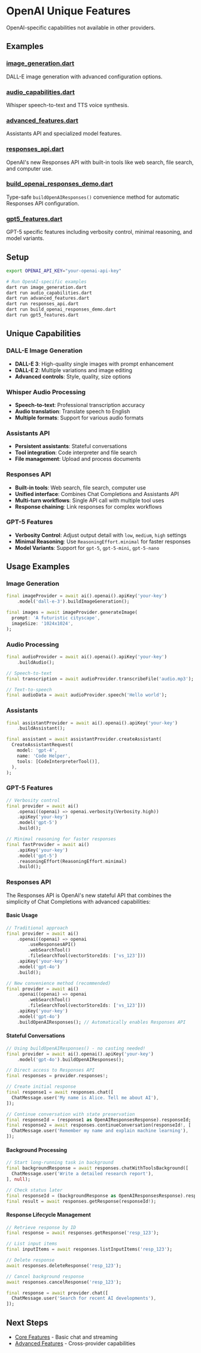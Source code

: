# OpenAI Unique Features

OpenAI-specific capabilities not available in other providers.

## Examples

### [image_generation.dart](image_generation.dart)
DALL-E image generation with advanced configuration options.

### [audio_capabilities.dart](audio_capabilities.dart)
Whisper speech-to-text and TTS voice synthesis.

### [advanced_features.dart](advanced_features.dart)
Assistants API and specialized model features.

### [responses_api.dart](responses_api.dart)
OpenAI's new Responses API with built-in tools like web search, file search, and computer use.

### [build_openai_responses_demo.dart](build_openai_responses_demo.dart)
Type-safe `buildOpenAIResponses()` convenience method for automatic Responses API configuration.

### [gpt5_features.dart](gpt5_features.dart)
GPT-5 specific features including verbosity control, minimal reasoning, and model variants.

## Setup

```bash
export OPENAI_API_KEY="your-openai-api-key"

# Run OpenAI-specific examples
dart run image_generation.dart
dart run audio_capabilities.dart
dart run advanced_features.dart
dart run responses_api.dart
dart run build_openai_responses_demo.dart
dart run gpt5_features.dart
```

## Unique Capabilities

### DALL-E Image Generation
- **DALL-E 3**: High-quality single images with prompt enhancement
- **DALL-E 2**: Multiple variations and image editing
- **Advanced controls**: Style, quality, size options

### Whisper Audio Processing
- **Speech-to-text**: Professional transcription accuracy
- **Audio translation**: Translate speech to English
- **Multiple formats**: Support for various audio formats

### Assistants API

- **Persistent assistants**: Stateful conversations
- **Tool integration**: Code interpreter and file search
- **File management**: Upload and process documents

### Responses API

- **Built-in tools**: Web search, file search, computer use
- **Unified interface**: Combines Chat Completions and Assistants API
- **Multi-turn workflows**: Single API call with multiple tool uses
- **Response chaining**: Link responses for complex workflows

### GPT-5 Features

- **Verbosity Control**: Adjust output detail with `low`, `medium`, `high` settings
- **Minimal Reasoning**: Use `ReasoningEffort.minimal` for faster responses
- **Model Variants**: Support for `gpt-5`, `gpt-5-mini`, `gpt-5-nano`

## Usage Examples

### Image Generation
```dart
final imageProvider = await ai().openai().apiKey('your-key')
    .model('dall-e-3').buildImageGeneration();

final images = await imageProvider.generateImage(
  prompt: 'A futuristic cityscape',
  imageSize: '1024x1024',
);
```

### Audio Processing
```dart
final audioProvider = await ai().openai().apiKey('your-key')
    .buildAudio();

// Speech-to-text
final transcription = await audioProvider.transcribeFile('audio.mp3');

// Text-to-speech
final audioData = await audioProvider.speech('Hello world');
```

### Assistants
```dart
final assistantProvider = await ai().openai().apiKey('your-key')
    .buildAssistant();

final assistant = await assistantProvider.createAssistant(
  CreateAssistantRequest(
    model: 'gpt-4',
    name: 'Code Helper',
    tools: [CodeInterpreterTool()],
  ),
);
```

### GPT-5 Features
```dart
// Verbosity control
final provider = await ai()
    .openai((openai) => openai.verbosity(Verbosity.high))
    .apiKey('your-key')
    .model('gpt-5')
    .build();

// Minimal reasoning for faster responses
final fastProvider = await ai()
    .apiKey('your-key')
    .model('gpt-5')
    .reasoningEffort(ReasoningEffort.minimal)
    .build();
```

### Responses API

The Responses API is OpenAI's new stateful API that combines the simplicity of Chat Completions with advanced capabilities:

#### Basic Usage

```dart
// Traditional approach
final provider = await ai()
    .openai((openai) => openai
        .useResponsesAPI()
        .webSearchTool()
        .fileSearchTool(vectorStoreIds: ['vs_123']))
    .apiKey('your-key')
    .model('gpt-4o')
    .build();

// New convenience method (recommended)
final provider = await ai()
    .openai((openai) => openai
        .webSearchTool()
        .fileSearchTool(vectorStoreIds: ['vs_123']))
    .apiKey('your-key')
    .model('gpt-4o')
    .buildOpenAIResponses(); // Automatically enables Responses API
```

#### Stateful Conversations

```dart
// Using buildOpenAIResponses() - no casting needed!
final provider = await ai().openai().apiKey('your-key')
    .model('gpt-4o').buildOpenAIResponses();

// Direct access to Responses API
final responses = provider.responses!;

// Create initial response
final response1 = await responses.chat([
  ChatMessage.user('My name is Alice. Tell me about AI'),
]);

// Continue conversation with state preservation
final responseId = (response1 as OpenAIResponsesResponse).responseId;
final response2 = await responses.continueConversation(responseId!, [
  ChatMessage.user('Remember my name and explain machine learning'),
]);
```

#### Background Processing

```dart
// Start long-running task in background
final backgroundResponse = await responses.chatWithToolsBackground([
  ChatMessage.user('Write a detailed research report'),
], null);

// Check status later
final responseId = (backgroundResponse as OpenAIResponsesResponse).responseId;
final result = await responses.getResponse(responseId!);
```

#### Response Lifecycle Management

```dart
// Retrieve response by ID
final response = await responses.getResponse('resp_123');

// List input items
final inputItems = await responses.listInputItems('resp_123');

// Delete response
await responses.deleteResponse('resp_123');

// Cancel background response
await responses.cancelResponse('resp_123');

final response = await provider.chat([
  ChatMessage.user('Search for recent AI developments'),
]);
```

## Next Steps

- [Core Features](../../02_core_features/) - Basic chat and streaming
- [Advanced Features](../../03_advanced_features/) - Cross-provider capabilities
